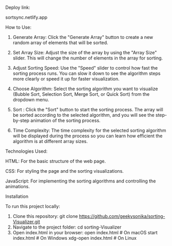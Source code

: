 Deploy link:

sortsync.netlify.app

How to Use:
1) Generate Array: Click the "Generate Array" button to create a new random array of elements that will be sorted.

2) Set Array Size: Adjust the size of the array by using the "Array Size" slider. This will change the number of elements in the array for sorting.

3) Adjust Sorting Speed: Use the "Speed" slider to control how fast the sorting process runs. You can slow it down to see the algorithm steps more clearly or speed it up for faster visualization.

4) Choose Algorithm: Select the sorting algorithm you want to visualize (Bubble Sort, Selection Sort, Merge Sort, or Quick Sort) from the dropdown menu.

5) Sort : Click the "Sort" button to start the sorting process. The array will be sorted according to the selected algorithm, and you will see the step-by-step animation of the sorting process.

6) Time Complexity: The time complexity for the selected sorting algorithm will be displayed during the process so you can learn how efficient the algorithm is at different array sizes.

Technologies Used:

HTML: For the basic structure of the web page.

CSS: For styling the page and the sorting visualizations.

JavaScript: For implementing the sorting algorithms and controlling the animations.

Installation

To run this project locally:
  1) Clone this repository:
     git clone https://github.com/geekysonika/sorting-Visualizer.git
  2) Navigate to the project folder:
     cd sorting-Visualizer
  3) Open index.html in your browser:
     open index.html   # On macOS
     start index.html  # On Windows
     xdg-open index.html  # On Linux
